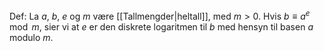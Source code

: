 Def:
La $a$, $b$, $e$ og $m$ være [[Tallmengder|heltall]], med $m > 0$. Hvis $b \equiv a^e \mod m$, sier vi at $e$ er den diskrete logaritmen til $b$ med hensyn til basen $a$ modulo $m$.
